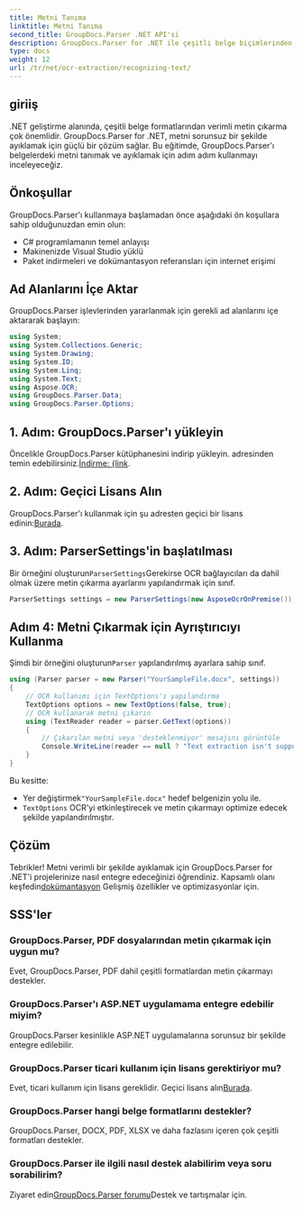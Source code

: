 ```yaml
---
title: Metni Tanıma
linktitle: Metni Tanıma
second_title: GroupDocs.Parser .NET API'si
description: GroupDocs.Parser for .NET ile çeşitli belge biçimlerinden metni verimli bir şekilde çıkarın. Kolay entegrasyon ve güçlü OCR yetenekleri.
type: docs
weight: 12
url: /tr/net/ocr-extraction/recognizing-text/
---
```

## giriiş
.NET geliştirme alanında, çeşitli belge formatlarından verimli metin çıkarma çok önemlidir. GroupDocs.Parser for .NET, metni sorunsuz bir şekilde ayıklamak için güçlü bir çözüm sağlar. Bu eğitimde, GroupDocs.Parser'ı belgelerdeki metni tanımak ve ayıklamak için adım adım kullanmayı inceleyeceğiz.
## Önkoşullar
GroupDocs.Parser'ı kullanmaya başlamadan önce aşağıdaki ön koşullara sahip olduğunuzdan emin olun:
- C# programlamanın temel anlayışı
- Makinenizde Visual Studio yüklü
- Paket indirmeleri ve dokümantasyon referansları için internet erişimi

## Ad Alanlarını İçe Aktar
GroupDocs.Parser işlevlerinden yararlanmak için gerekli ad alanlarını içe aktararak başlayın:
```csharp
using System;
using System.Collections.Generic;
using System.Drawing;
using System.IO;
using System.Linq;
using System.Text;
using Aspose.OCR;
using GroupDocs.Parser.Data;
using GroupDocs.Parser.Options;
```
## 1. Adım: GroupDocs.Parser'ı yükleyin
 Öncelikle GroupDocs.Parser kütüphanesini indirip yükleyin. adresinden temin edebilirsiniz.[İndirme: {link](https://releases.groupdocs.com/parser/net/).
## 2. Adım: Geçici Lisans Alın
 GroupDocs.Parser'ı kullanmak için şu adresten geçici bir lisans edinin:[Burada](https://purchase.groupdocs.com/temporary-license/).
## 3. Adım: ParserSettings'in başlatılması
 Bir örneğini oluşturun`ParserSettings`Gerekirse OCR bağlayıcıları da dahil olmak üzere metin çıkarma ayarlarını yapılandırmak için sınıf.
```csharp
ParserSettings settings = new ParserSettings(new AsposeOcrOnPremise());
```
## Adım 4: Metni Çıkarmak için Ayrıştırıcıyı Kullanma
 Şimdi bir örneğini oluşturun`Parser` yapılandırılmış ayarlara sahip sınıf.
```csharp
using (Parser parser = new Parser("YourSampleFile.docx", settings))
{
    // OCR kullanımı için TextOptions'ı yapılandırma
    TextOptions options = new TextOptions(false, true);
    // OCR kullanarak metni çıkarın
    using (TextReader reader = parser.GetText(options))
    {
        // Çıkarılan metni veya 'desteklenmiyor' mesajını görüntüle
        Console.WriteLine(reader == null ? "Text extraction isn't supported" : reader.ReadToEnd());
    }
}
```
Bu kesitte:
-  Yer değiştirmek`"YourSampleFile.docx"` hedef belgenizin yolu ile.
- `TextOptions` OCR'yi etkinleştirecek ve metin çıkarmayı optimize edecek şekilde yapılandırılmıştır.

## Çözüm
 Tebrikler! Metni verimli bir şekilde ayıklamak için GroupDocs.Parser for .NET'i projelerinize nasıl entegre edeceğinizi öğrendiniz. Kapsamlı olanı keşfedin[dokümantasyon](https://reference.groupdocs.com/parser/net/) Gelişmiş özellikler ve optimizasyonlar için.

## SSS'ler
### GroupDocs.Parser, PDF dosyalarından metin çıkarmak için uygun mu?
Evet, GroupDocs.Parser, PDF dahil çeşitli formatlardan metin çıkarmayı destekler.
### GroupDocs.Parser'ı ASP.NET uygulamama entegre edebilir miyim?
GroupDocs.Parser kesinlikle ASP.NET uygulamalarına sorunsuz bir şekilde entegre edilebilir.
### GroupDocs.Parser ticari kullanım için lisans gerektiriyor mu?
Evet, ticari kullanım için lisans gereklidir. Geçici lisans alın[Burada](https://purchase.groupdocs.com/temporary-license/).
### GroupDocs.Parser hangi belge formatlarını destekler?
GroupDocs.Parser, DOCX, PDF, XLSX ve daha fazlasını içeren çok çeşitli formatları destekler.
### GroupDocs.Parser ile ilgili nasıl destek alabilirim veya soru sorabilirim?
 Ziyaret edin[GroupDocs.Parser forumu](https://forum.groupdocs.com/c/parser/17)Destek ve tartışmalar için.